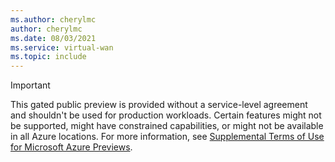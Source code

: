 ```yaml
---
ms.author: cherylmc
author: cherylmc
ms.date: 08/03/2021
ms.service: virtual-wan
ms.topic: include
---
```


> [!IMPORTANT]
> This gated public preview is provided without a service-level agreement and shouldn't be used for production workloads. Certain features might not be supported, might have constrained capabilities, or might not be available in all Azure locations. For more information, see [Supplemental Terms of Use for Microsoft Azure Previews](https://azure.microsoft.com/support/legal/preview-supplemental-terms/).
>